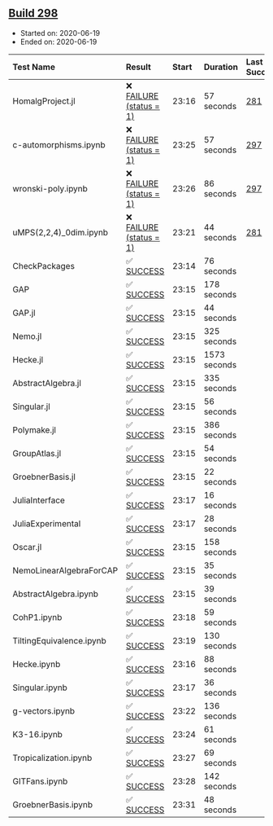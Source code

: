 ## [Build 298](https://oscarci.mathematik.uni-kl.de/job/oscar-stable/298/)

* Started on: 2020-06-19
* Ended on: 2020-06-19

| Test Name    | Result | Start | Duration | Last Success | First Failure |
|:-------------|:-------|:------|:---------|:-------------|:--------------|
| HomalgProject.jl | ❌ [FAILURE (status = 1)](https://oscarci.mathematik.uni-kl.de/job/oscar-stable/298/artifact/logs/build-298/HomalgProject.jl.log) | 23:16 | 57 seconds | [281](https://oscarci.mathematik.uni-kl.de/job/oscar-stable/281/) | [282](https://oscarci.mathematik.uni-kl.de/job/oscar-stable/282/) |
| c-automorphisms.ipynb | ❌ [FAILURE (status = 1)](https://oscarci.mathematik.uni-kl.de/job/oscar-stable/298/artifact/logs/build-298/c-automorphisms.ipynb.log) | 23:25 | 57 seconds | [297](https://oscarci.mathematik.uni-kl.de/job/oscar-stable/297/) | [298](https://oscarci.mathematik.uni-kl.de/job/oscar-stable/298/) |
| wronski-poly.ipynb | ❌ [FAILURE (status = 1)](https://oscarci.mathematik.uni-kl.de/job/oscar-stable/298/artifact/logs/build-298/wronski-poly.ipynb.log) | 23:26 | 86 seconds | [297](https://oscarci.mathematik.uni-kl.de/job/oscar-stable/297/) | [298](https://oscarci.mathematik.uni-kl.de/job/oscar-stable/298/) |
| uMPS(2,2,4)_0dim.ipynb | ❌ [FAILURE (status = 1)](https://oscarci.mathematik.uni-kl.de/job/oscar-stable/298/artifact/logs/build-298/uMPS-2-2-4-_0dim.ipynb.log) | 23:21 | 44 seconds | [281](https://oscarci.mathematik.uni-kl.de/job/oscar-stable/281/) | [282](https://oscarci.mathematik.uni-kl.de/job/oscar-stable/282/) |
| CheckPackages | ✅ [SUCCESS](https://oscarci.mathematik.uni-kl.de/job/oscar-stable/298/artifact/logs/build-298/CheckPackages.log) | 23:14 | 76 seconds |  |  |
| GAP | ✅ [SUCCESS](https://oscarci.mathematik.uni-kl.de/job/oscar-stable/298/artifact/logs/build-298/GAP.log) | 23:15 | 178 seconds |  |  |
| GAP.jl | ✅ [SUCCESS](https://oscarci.mathematik.uni-kl.de/job/oscar-stable/298/artifact/logs/build-298/GAP.jl.log) | 23:15 | 44 seconds |  |  |
| Nemo.jl | ✅ [SUCCESS](https://oscarci.mathematik.uni-kl.de/job/oscar-stable/298/artifact/logs/build-298/Nemo.jl.log) | 23:15 | 325 seconds |  |  |
| Hecke.jl | ✅ [SUCCESS](https://oscarci.mathematik.uni-kl.de/job/oscar-stable/298/artifact/logs/build-298/Hecke.jl.log) | 23:15 | 1573 seconds |  |  |
| AbstractAlgebra.jl | ✅ [SUCCESS](https://oscarci.mathematik.uni-kl.de/job/oscar-stable/298/artifact/logs/build-298/AbstractAlgebra.jl.log) | 23:15 | 335 seconds |  |  |
| Singular.jl | ✅ [SUCCESS](https://oscarci.mathematik.uni-kl.de/job/oscar-stable/298/artifact/logs/build-298/Singular.jl.log) | 23:15 | 56 seconds |  |  |
| Polymake.jl | ✅ [SUCCESS](https://oscarci.mathematik.uni-kl.de/job/oscar-stable/298/artifact/logs/build-298/Polymake.jl.log) | 23:15 | 386 seconds |  |  |
| GroupAtlas.jl | ✅ [SUCCESS](https://oscarci.mathematik.uni-kl.de/job/oscar-stable/298/artifact/logs/build-298/GroupAtlas.jl.log) | 23:15 | 54 seconds |  |  |
| GroebnerBasis.jl | ✅ [SUCCESS](https://oscarci.mathematik.uni-kl.de/job/oscar-stable/298/artifact/logs/build-298/GroebnerBasis.jl.log) | 23:15 | 22 seconds |  |  |
| JuliaInterface | ✅ [SUCCESS](https://oscarci.mathematik.uni-kl.de/job/oscar-stable/298/artifact/logs/build-298/JuliaInterface.log) | 23:17 | 16 seconds |  |  |
| JuliaExperimental | ✅ [SUCCESS](https://oscarci.mathematik.uni-kl.de/job/oscar-stable/298/artifact/logs/build-298/JuliaExperimental.log) | 23:17 | 28 seconds |  |  |
| Oscar.jl | ✅ [SUCCESS](https://oscarci.mathematik.uni-kl.de/job/oscar-stable/298/artifact/logs/build-298/Oscar.jl.log) | 23:15 | 158 seconds |  |  |
| NemoLinearAlgebraForCAP | ✅ [SUCCESS](https://oscarci.mathematik.uni-kl.de/job/oscar-stable/298/artifact/logs/build-298/NemoLinearAlgebraForCAP.log) | 23:15 | 35 seconds |  |  |
| AbstractAlgebra.ipynb | ✅ [SUCCESS](https://oscarci.mathematik.uni-kl.de/job/oscar-stable/298/artifact/logs/build-298/AbstractAlgebra.ipynb.log) | 23:15 | 39 seconds |  |  |
| CohP1.ipynb | ✅ [SUCCESS](https://oscarci.mathematik.uni-kl.de/job/oscar-stable/298/artifact/logs/build-298/CohP1.ipynb.log) | 23:18 | 59 seconds |  |  |
| TiltingEquivalence.ipynb | ✅ [SUCCESS](https://oscarci.mathematik.uni-kl.de/job/oscar-stable/298/artifact/logs/build-298/TiltingEquivalence.ipynb.log) | 23:19 | 130 seconds |  |  |
| Hecke.ipynb | ✅ [SUCCESS](https://oscarci.mathematik.uni-kl.de/job/oscar-stable/298/artifact/logs/build-298/Hecke.ipynb.log) | 23:16 | 88 seconds |  |  |
| Singular.ipynb | ✅ [SUCCESS](https://oscarci.mathematik.uni-kl.de/job/oscar-stable/298/artifact/logs/build-298/Singular.ipynb.log) | 23:17 | 36 seconds |  |  |
| g-vectors.ipynb | ✅ [SUCCESS](https://oscarci.mathematik.uni-kl.de/job/oscar-stable/298/artifact/logs/build-298/g-vectors.ipynb.log) | 23:22 | 136 seconds |  |  |
| K3-16.ipynb | ✅ [SUCCESS](https://oscarci.mathematik.uni-kl.de/job/oscar-stable/298/artifact/logs/build-298/K3-16.ipynb.log) | 23:24 | 61 seconds |  |  |
| Tropicalization.ipynb | ✅ [SUCCESS](https://oscarci.mathematik.uni-kl.de/job/oscar-stable/298/artifact/logs/build-298/Tropicalization.ipynb.log) | 23:27 | 69 seconds |  |  |
| GITFans.ipynb | ✅ [SUCCESS](https://oscarci.mathematik.uni-kl.de/job/oscar-stable/298/artifact/logs/build-298/GITFans.ipynb.log) | 23:28 | 142 seconds |  |  |
| GroebnerBasis.ipynb | ✅ [SUCCESS](https://oscarci.mathematik.uni-kl.de/job/oscar-stable/298/artifact/logs/build-298/GroebnerBasis.ipynb.log) | 23:31 | 48 seconds |  |  |
